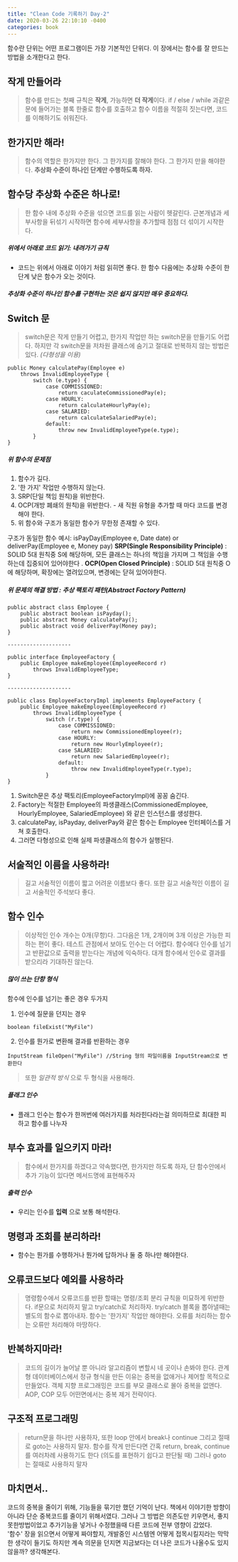 ```yaml
---
title: "Clean Code 기록하기 Day-2"
date: 2020-03-26 22:10:10 -0400
categories: book
---
```



함수란 단위는 어떤 프로그램이든 가장 기본적인 단위다.
이 장에서는 함수를 잘 만드는 방법을 소개한다고 한다.


## 작게 만들어라
> 함수를 만드는 첫째 규칙은 **작게**, 가능하면 **더 작게**이다.
> if / else / while 과같은 문에 들어가는 블록 한줄로 함수를 호출하고 함수 이름을 적절히 짓는다면, 코드를 이해하기도 쉬워진다.

## 한가지만 해라!
> 함수의 역할은 한가지만 한다. 
> 그 한가지를 잘해야 한다. 
> 그 한가지 만을 해야한다. 
> **추상화 수준이 하나인 단계만 수행하도록 하자.**

## 함수당 추상화 수준은 하나로!
> 한 함수 내에 추상화 수준을 섞으면 코드를 읽는 사람이 헷갈린다.
> 근본개념과 세부사항을 뒤섞기 시작하면 함수에 세부사항을 추가할때 점점 더 섞이기 시작한다.

##### 위에서 아래로 코드 읽기: **내려가기** 규칙
- 코드는 위에서 아래로 이야기 처럼 읽히면 좋다. 한 함수 다음에는 추상화 수준이 한 단계 낮은 함수가 오는 것이다.

##### *추상화 수준이 하나인 함수를 구현하는 것은 쉽지 않지만 매우 중요하다.*


## Switch 문
> switch문은 작게 만들기 어렵고, 한가지 작업만 하는 switch문을 만들기도 어렵다.
> 하지만 각 switch문을 저차원 클래스에 숨기고 절대로 반복하지 않는 방법은 있다. *(다형성을 이용)*

```
public Money calculatePay(Employee e) 
    throws InvalidEmployeeType {
        switch (e.type) {
            case COMMISSIONED:
                return caculateCommissionedPay(e);
            case HOURLY:
                return calculateHourlyPay(e);
            case SALARIED:
                return calculateSalariedPay(e);
            default:
                throw new InvalidEmployeeType(e.type);
        }
}
```

##### 위 함수의 문제점
1. 함수가 길다.
2. '한 가지' 작업만 수행하지 않는다.
3. SRP(단일 책임 원칙)을 위반한다.
4. OCP(개방 폐쇄의 원칙)을 위반한다. - 새 직원 유형을 추가할 때 마다 코드를 변경해야 한다.
5. 위 함수와 구조가 동일한 함수가 무한정 존재할 수 있다. 


구조가 동일한 함수 예시: isPayDay(Employee e, Date date) or deliverPay(Employee e, Money pay)
**SRP(Single Responsibility Principle)** : SOLID 5대 원칙중 S에 해당하며, 모든 클래스는 하나의 책임을 가지며 그 책임을 수행 하는데 집중되어 있어야한다 .
**OCP(Open Closed Principle)** : SOLID 5대 원칙중 O에 해당하며, 확장에는 열려있으며, 변경에는 닫혀 있어야한다. 


##### 위 문제의 해결 방법 : **추상 팩토리 패턴(Abstract Factory Pattern)**

```
public abstract class Employee {
    public abstract boolean isPayday();
    public abstract Money calculatePay();
    public abstract void deliverPay(Money pay);
}

--------------------

public interface EmployeeFactory {
    public Employee makeEmployee(EmployeeRecord r) 
        throws InvalidEmployeeType;
}

--------------------

public class EmployeeFactoryImpl implements EmployeeFactory {
    public Employee makeEmployee(EmployeeRecord r)
        throws InvalidEmployeeType {
            switch (r.type) {
                case COMMISSIONED:
                    return new CommissionedEmployee(r);
                case HOURLY:
                    return new HourlyEmployee(r);
                case SALARIED:
                    return new SalariedEmployee(r);
                default:
                    throw new InvalidEmployeeType(r.type);
            }
}

```
1. Switch문은 추상 팩토리(EmployeeFactoryImpl)에 꽁꽁 숨긴다.
2. Factory는 적절한 Employee의 파생클래스(CommissionedEmployee, HourlyEmployee, SalariedEmployee) 와 같은 인스턴스를 생성한다.
3. calculatePay, isPayday, deliverPay와 같은 함수는 Employee 인터페이스를 거쳐 호출한다.
4. 그러면 다형성으로 인해 실제 파생클래스의 함수가 실행된다.


## 서술적인 이름을 사용하라!
> 길고 서술적인 이름이 짧고 어려운 이름보다 좋다.
> 또한 길고 서술적인 이름이 길고 서술적인 주석보다 좋다.

## 함수 인수
> 이상적인 인수 개수는 0개(무항)다. 그다음은 1개, 2개이며 3개 이상은 가능한 피하는 편이 좋다.
> 테스트 관점에서 보아도 인수는 더 어렵다. 
> 함수에다 인수를 넘기고 반환값으로 출력을 받는다는 개념에 익숙하다.
> 대개 함수에서 인수로 결과를 받으리라 기대하진 않는다.

##### 많이 쓰는 단항 형식
함수에 인수를 넘기는 좋은 경우 두가지
1. 인수에 질문을 던지는 경우 

```
boolean fileExist("MyFile")
```

2. 인수를 뭔가로 변환해 결과를 반환하는 경우

```
InputStream fileOpen("MyFile") //String 형의 파일이름을 InputStream으로 변환한다
```
> 또한 *일관적 방식* 으로 두 형식을 사용해라.

##### 플래그 인수
*  플래그 인수는 함수가 한꺼번에 여러가지를 처라힌다라는걸 의미하므로 최대한 피하고 함수를 나누자


## 부수 효과를 일으키지 마라!
> 함수에서 한가지를 하겠다고 약속했다면, 한가지만 하도록 하자, 단 함수안에서 추가 기능이 있다면 메서드명에 표현해주자


##### 출력 인수
* 우리는 인수를 **입력** 으로 보통 해석한다.

## 명령과 조회를 분리하라!
* 함수는 뭔가를 수행하거나 뭔가에 답하거나 둘 중 하나만 해야한다.

## 오류코드보다 예외를 사용하라
> 명령함수에서 오류코드를 반환 할때는 명령/조회 분리 규칙을 미묘하게 위반한다.
> if문으로 처리하지 말고 try/catch로 처리하자.
> try/catch 블록을 뽑아낼때는 별도의 함수로 뽑아내자.
> 함수는 '한가지' 작업만 해야한다. 오류를 처리하는 함수는 오류만 처리해야 마땅하다.

## 반복하지마라!
> 코드의 길이가 늘어날 뿐 아니라 알고리즘이 변할시 네 곳이나 손봐야 한다.
> 관계형 데이터베이스에서 정규 형식을 만든 이유는 중복을 없애거나 제어할 목적으로 만들었다.
> 객체 지향 프로그래밍은 코드를 부모 클래스로 몰아 중복을 없앤다. 
> AOP, COP 모두 어떤면에서는 중복 제거 전략이다.

## 구조적 프로그래밍
> return문을 하나만 사용하자, 또한 loop 안에서 break나 continue 그리고 절때로 goto는 사용하지 말자.
> 함수를 작게 만든다면 간혹 return, break, continue를 여러차례 사용하기도 한다 (의도를 표현하기 쉽다고 판단될 때)
> 그러나 goto는 절때로 사용하지 말자

## 마치면서..
코드의 중복을 줄이기 위해, 기능들을 묶기만 했던 기억이 난다. 책에서 이야기한 방향이 아니라 단순 중복코드를 줄이기 위해서였다.
그러나 그 방법은 의존도만 키우면서, 좋지 못한방법이었고 추가기능을 넣거나 수정했을때 다른 코드에 전부 영향이 갔었다.   
'함수' 장을 읽으면서 어떻게 짜야할지, 개발중인 시스템엔 어떻게 접목시킬지라는 막막한 생각이 들기도 하지만
계속 의문을 던지면 지금보다는 더 나은 코드가 나올수도 있지 않을까? 생각해본다.

